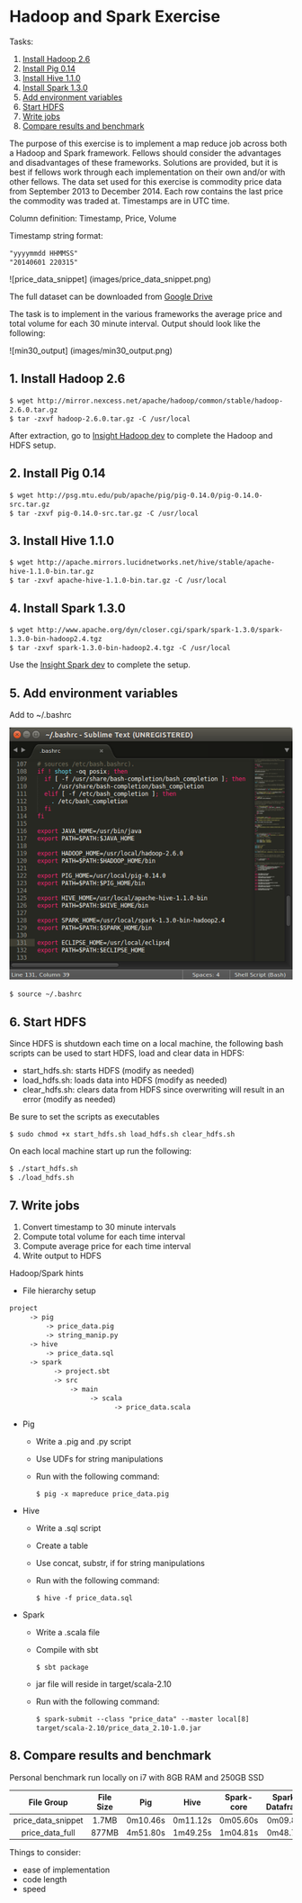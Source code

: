 # Hadoop and Spark Exercise

Tasks:

1. [Install Hadoop 2.6](README.md#1-install-hadoop-26)
2. [Install Pig 0.14](README.md#2-install-pig-014)
3. [Install Hive 1.1.0](README.md#3-install-hive-110)
4. [Install Spark 1.3.0](README.md#4-install-spark-130)
5. [Add environment variables](README.md#5-add-environment-variables)
6. [Start HDFS](README.md#6-start-hdfs)
7. [Write jobs](README.md#7-write-jobs)
8. [Compare results and benchmark](README.md#8-compare-results-and-benchmark)

The purpose of this exercise is to implement a map reduce job across both a Hadoop and Spark framework. Fellows should consider the advantages and disadvantages of these frameworks. Solutions are provided, but it is best if fellows work through each implementation on their own and/or with other fellows. The data set used for this exercise is commodity price data from September 2013 to December 2014. Each row contains the last price the commodity was traded at. Timestamps are in UTC time.  

Column definition: Timestamp, Price, Volume

Timestamp string format: 

```
"yyyymmdd HHMMSS"
"20140601 220315"
```

![price_data_snippet] (images/price_data_snippet.png)

The full dataset can be downloaded from [Google Drive](https://drive.google.com/folderview?id=0B9BcjDEfpflMfnFlUVQtSDIzT0FxbzNkSFF1OWptQkpQTVpfRlJnSU45VHY3X0hLdDQ0clE&usp=sharing)

The task is to implement in the various frameworks the average price and total volume for each 30 minute interval. Output should look like the following:

![min30_output] (images/min30_output.png)

## 1. Install Hadoop 2.6
    
    $ wget http://mirror.nexcess.net/apache/hadoop/common/stable/hadoop-2.6.0.tar.gz
    $ tar -zxvf hadoop-2.6.0.tar.gz -C /usr/local
    
After extraction, go to [Insight Hadoop dev](https://sites.google.com/a/insightdatascience.com/dataengineering/devsetups/hadoop) to complete the Hadoop and HDFS setup.

## 2. Install Pig 0.14

    $ wget http://psg.mtu.edu/pub/apache/pig/pig-0.14.0/pig-0.14.0-src.tar.gz 
    $ tar -zxvf pig-0.14.0-src.tar.gz -C /usr/local

## 3. Install Hive 1.1.0

    $ wget http://apache.mirrors.lucidnetworks.net/hive/stable/apache-hive-1.1.0-bin.tar.gz
    $ tar -zxvf apache-hive-1.1.0-bin.tar.gz -C /usr/local

## 4. Install Spark 1.3.0

    $ wget http://www.apache.org/dyn/closer.cgi/spark/spark-1.3.0/spark-1.3.0-bin-hadoop2.4.tgz
    $ tar -zxvf spark-1.3.0-bin-hadoop2.4.tgz -C /usr/local

Use the [Insight Spark dev](https://sites.google.com/a/insightdatascience.com/dataengineering/devsetups/spark-dev) to complete the setup.

## 5. Add environment variables
Add to ~/.bashrc

![bashrc](images/bashrc.png)

    $ source ~/.bashrc

## 6. Start HDFS

Since HDFS is shutdown each time on a local machine, the following bash scripts can be used to start HDFS, load and clear data in HDFS:

- start_hdfs.sh: starts HDFS (modify as needed)
- load_hdfs.sh: loads data into HDFS (modify as needed)
- clear_hdfs.sh: clears data from HDFS since overwriting will result in an error (modify as needed)

Be sure to set the scripts as executables

    $ sudo chmod +x start_hdfs.sh load_hdfs.sh clear_hdfs.sh
    
On each local machine start up run the following:

    $ ./start_hdfs.sh
    $ ./load_hdfs.sh
    
## 7. Write jobs
1. Convert timestamp to 30 minute intervals
2. Compute total volume for each time interval
3. Compute average price for each time interval
4. Write output to HDFS

Hadoop/Spark hints
- File hierarchy setup

```
project
     -> pig
         -> price_data.pig
         -> string_manip.py
     -> hive
         -> price_data.sql
     -> spark
           -> project.sbt
           -> src
               -> main
                    -> scala
                          -> price_data.scala
```

- Pig
  - Write a .pig and .py script  
  - Use UDFs for string manipulations
  - Run with the following command:
    
    ```
    $ pig -x mapreduce price_data.pig
    ```


- Hive
  - Write a .sql script  
  - Create a table
  - Use concat, substr, if for string manipulations
  - Run with the following command:
    
    ```
    $ hive -f price_data.sql
    ```


- Spark
  - Write a .scala file
  - Compile with sbt
    
    ```
    $ sbt package
    ```

  - jar file will reside in target/scala-2.10
  - Run with the following command:
    
    ```
    $ spark-submit --class "price_data" --master local[8] target/scala-2.10/price_data_2.10-1.0.jar
    ```


## 8. Compare results and benchmark

Personal benchmark run locally on i7 with 8GB RAM and 250GB SSD

|File Group        |File Size|Pig     |Hive    |Spark-core|Spark-Dataframe|
|:----------------:|:-------:|:------:|:------:|:--------:|:-------------:|
|price_data_snippet|1.7MB    |0m10.46s|0m11.12s|0m05.60s  |0m09.89s       |
|price_data_full   |877MB    |4m51.80s|1m49.25s|1m04.81s  |0m48.76s       |

Things to consider:
- ease of implementation
- code length
- speed
